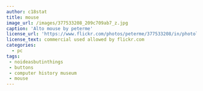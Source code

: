 ```yaml
---
author: c18stat
title: mouse
image_url: /images/377533208_209c709ab7_z.jpg
caption: 'Alto mouse by peterme'
license_url: 'https://www.flickr.com/photos/peterme/377533208/in/photolist-zmXtf-BSFQ8U-4AeAYD-YTXQtE-Z8Ui2K-21Lqmqi-5vrn7P-atsVKY-7duv9o-6b587e-869nH-cmfiwE-5KsiQw-epSAb8-eqNPV1-To7iqe-eqNQrS-5DPQMK-eqYAML-epSAnt-epSA1B-eq4hac-e7EBYW-4v4yGN-eqYAQA-epSFp8-epSFm8-e8frg6-gK9H7u-6XFxe9-9LDc4w-8jjwVw-b3hMre-iHGxa7-cn1XKd-d9rrU9-8MJryy-6zAHaW-epSFex-B2DbqL-38EyWE-PTxLHR-eqNVLb-9KgTwS-9K7aZE-d2QVTS-r7KQLA-2dDFmHK-9Ke74Z-6hKYUG'
license_text: commercial used allowed by flickr.com
categories:
  - pc
tags:
 - noideasbutinthings
 - buttons
 - computer history museum
 - mouse
---
```

